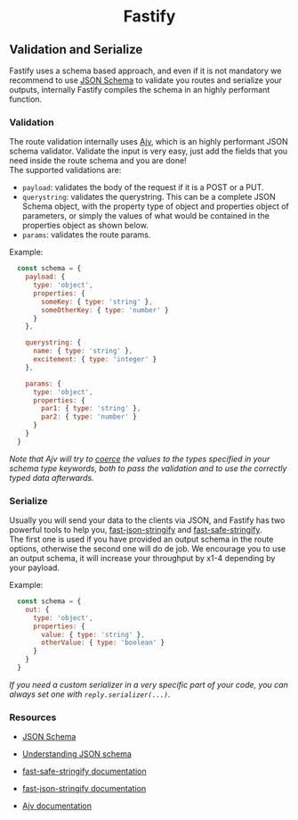 <h1 align="center">Fastify</h1>

## Validation and Serialize
Fastify uses a schema based approach, and even if it is not mandatory we recommend to use [JSON Schema](http://json-schema.org/) to validate you routes and serialize your outputs, internally Fastify compiles the schema in an highly performant function.

### Validation
The route validation internally uses [Ajv](https://www.npmjs.com/package/ajv), which is an highly performant JSON schema validator.
Validate the input is very easy, just add the fields that you need inside the route schema and you are done!  
The supported validations are:
- `payload`: validates the body of the request if it is a POST or a PUT.
- `querystring`: validates the querystring. This can be a complete JSON Schema object, with the property type of object and properties object of parameters, or simply the values of what would be contained in the properties object as shown below.
- `params`: validates the route params.

Example:
```js
  const schema = {
    payload: {
      type: 'object',
      properties: {
        someKey: { type: 'string' },
        someOtherKey: { type: 'number' }
      }
    },

    querystring: {
      name: { type: 'string' },
      excitement: { type: 'integer' }
    },

    params: {
      type: 'object',
      properties: {
        par1: { type: 'string' },
        par2: { type: 'number' }
      }
    }
  }
```
*Note that Ajv will try to [coerce](https://github.com/epoberezkin/ajv#coercing-data-types) the values to the types specified in your schema type keywords, both to pass the validation and to use the correctly typed data afterwards.*

### Serialize
Usually you will send your data to the clients via JSON, and Fastify has two powerful tools to help you, [fast-json-stringify](https://www.npmjs.com/package/fast-json-stringify) and [fast-safe-stringify](https://www.npmjs.com/package/fast-safe-stringify).  
The first one is used if you have provided an output schema in the route options, otherwise the second one will do de job. We encourage you to use an output schema, it will increase your throughput by x1-4 depending by your payload.

Example:
```js
  const schema = {
    out: {
      type: 'object',
      properties: {
        value: { type: 'string' },
        otherValue: { type: 'boolean' }
      }
    }
  }
```
*If you need a custom serializer in a very specific part of your code, you can always set one with `reply.serializer(...)`.*

### Resources
- [JSON Schema](http://json-schema.org/)
- [Understanding JSON schema](https://spacetelescope.github.io/understanding-json-schema/)


- [fast-safe-stringify documentation](https://github.com/davidmarkclements/fast-safe-stringify/blob/master/readme.md)
- [fast-json-stringify documentation](https://github.com/fastify/fast-json-stringify)
- [Ajv documentation](https://github.com/epoberezkin/ajv/blob/master/README.md)
